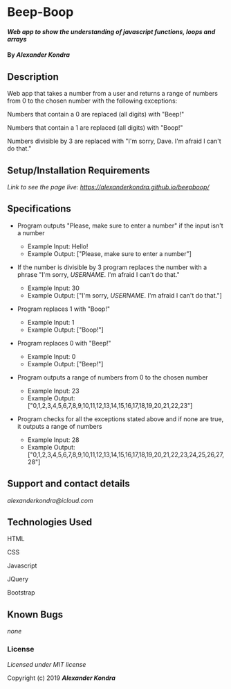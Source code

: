 # Beep-Boop

#### _Web app to show the understanding of javascript functions, loops and arrays_

#### By _**Alexander Kondra**_

## Description

Web app that takes a number from a user and returns a range of numbers from 0 to the chosen number with the following exceptions:

Numbers that contain a 0 are replaced (all digits) with "Beep!"

Numbers that contain a 1 are replaced (all digits) with "Boop!"

Numbers divisible by 3 are replaced with "I'm sorry, Dave. I'm afraid I can't do that."

## Setup/Installation Requirements

_Link to see the page live:_
_https://alexanderkondra.github.io/beepboop/_

## Specifications

* Program outputs "Please, make sure to enter a number" if the input isn't a number
  * Example Input: Hello!
  * Example Output: ["Please, make sure to enter a number"]

* If the number is divisible by 3 program replaces the number with a phrase "I'm sorry, *USERNAME*. I'm afraid I can't do that."
  * Example Input: 30
  * Example Output: ["I'm sorry, *USERNAME*. I'm afraid I can't do that."]

* Program replaces 1 with "Boop!"
  * Example Input: 1
  * Example Output: ["Boop!"]  

* Program replaces 0 with "Beep!"
  * Example Input: 0
  * Example Output: ["Beep!"]

* Program outputs a range of numbers from 0 to the chosen number
  * Example Input: 23
  * Example Output: ["0,1,2,3,4,5,6,7,8,9,10,11,12,13,14,15,16,17,18,19,20,21,22,23"]

* Program checks for all the exceptions stated above and if none are true, it outputs a range of numbers
  * Example Input: 28
  * Example Output: ["0,1,2,3,4,5,6,7,8,9,10,11,12,13,14,15,16,17,18,19,20,21,22,23,24,25,26,27,28"]

## Support and contact details

_alexanderkondra@icloud.com_

## Technologies Used

HTML

CSS

Javascript

JQuery

Bootstrap

## Known Bugs

_none_

### License

*Licensed under MIT license*

Copyright (c) 2019 **_Alexander Kondra_**
